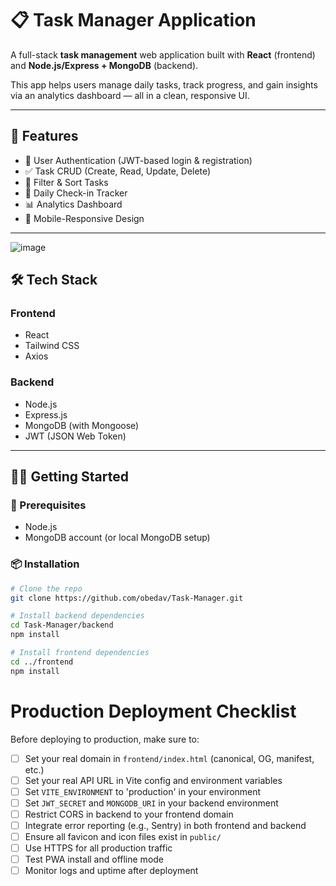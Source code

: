 # 📋 Task Manager Application

A full-stack **task management** web application built with **React** (frontend) and **Node.js/Express + MongoDB** (backend).

This app helps users manage daily tasks, track progress, and gain insights via an analytics dashboard — all in a clean, responsive UI.

---

## 🚀 Features

- 🔐 User Authentication (JWT-based login & registration)
- ✅ Task CRUD (Create, Read, Update, Delete)
- 📂 Filter & Sort Tasks
- 📅 Daily Check-in Tracker
- 📊 Analytics Dashboard
- 📱 Mobile-Responsive Design

---

![image](https://github.com/user-attachments/assets/4935ad4d-f7e4-49aa-b204-b87403f60f6e)


## 🛠️ Tech Stack

### Frontend
- React
- Tailwind CSS
- Axios

### Backend
- Node.js
- Express.js
- MongoDB (with Mongoose)
- JWT (JSON Web Token)

---

## 🧑‍💻 Getting Started

### 🔧 Prerequisites
- Node.js
- MongoDB account (or local MongoDB setup)

### 📦 Installation

```bash
# Clone the repo
git clone https://github.com/obedav/Task-Manager.git

# Install backend dependencies
cd Task-Manager/backend
npm install

# Install frontend dependencies
cd ../frontend
npm install

```

# Production Deployment Checklist

Before deploying to production, make sure to:

- [ ] Set your real domain in `frontend/index.html` (canonical, OG, manifest, etc.)
- [ ] Set your real API URL in Vite config and environment variables
- [ ] Set `VITE_ENVIRONMENT` to 'production' in your environment
- [ ] Set `JWT_SECRET` and `MONGODB_URI` in your backend environment
- [ ] Restrict CORS in backend to your frontend domain
- [ ] Integrate error reporting (e.g., Sentry) in both frontend and backend
- [ ] Ensure all favicon and icon files exist in `public/`
- [ ] Use HTTPS for all production traffic
- [ ] Test PWA install and offline mode
- [ ] Monitor logs and uptime after deployment
